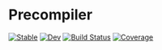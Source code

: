 # Precompiler

[![Stable](https://img.shields.io/badge/docs-stable-blue.svg)](https://JuliaLang.github.io/Precompiler.jl/stable/)
[![Dev](https://img.shields.io/badge/docs-dev-blue.svg)](https://JuliaLang.github.io/Precompiler.jl/dev/)
[![Build Status](https://github.com/JuliaLang/Precompiler.jl/actions/workflows/CI.yml/badge.svg?branch=main)](https://github.com/JuliaLang/Precompiler.jl/actions/workflows/CI.yml?query=branch%3Amain)
[![Coverage](https://codecov.io/gh/JuliaLang/Precompiler.jl/branch/main/graph/badge.svg)](https://codecov.io/gh/JuliaLang/Precompiler.jl)
